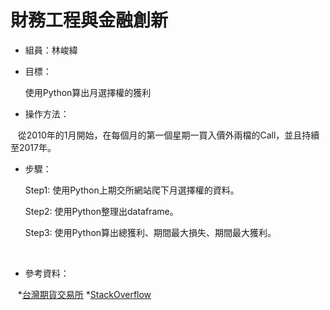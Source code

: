 # 財務工程與金融創新

* 組員：林峻緯

* 目標：

    使用Python算出月選擇權的獲利



* 操作方法：

    從2010年的1月開始，在每個月的第一個星期一買入價外兩檔的Call，並且持續至2017年。



* 步驟：

    Step1: 使用Python上期交所網站爬下月選擇權的資料。

    Step2: 使用Python整理出dataframe。

    Step3: 使用Python算出總獲利、期間最大損失、期間最大獲利。
    
    
* 參考資料：
    
    *[台灣期貨交易所](http://www.taifex.com.tw/chinese/3/3_2_1.asp)
    *[StackOverflow](https://stackoverflow.com/)

